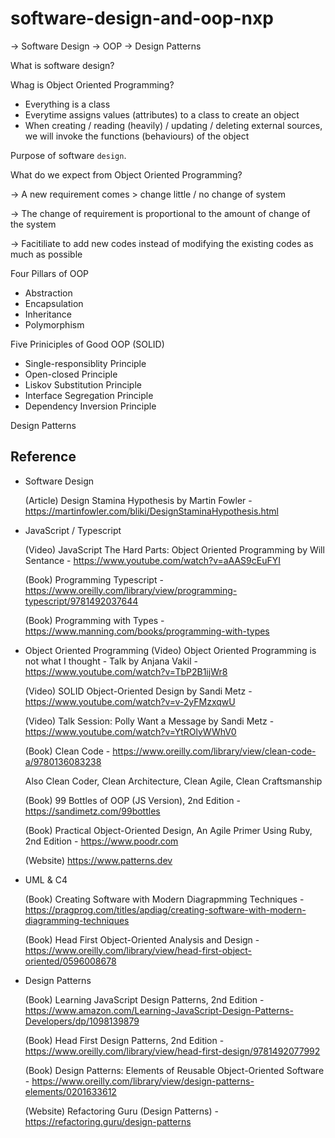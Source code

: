 # software-design-and-oop-nxp

-> Software Design -> OOP -> Design Patterns

What is software design?

Whag is Object Oriented Programming?

- Everything is a class
- Everytime assigns values (attributes) to a class to create an object 
- When creating / reading (heavily) / updating / deleting external sources, we will invoke the functions (behaviours) of the object

Purpose of software `design`.

What do we expect from Object Oriented Programming?

-> A new requirement comes > change little / no change of system

-> The change of requirement is proportional to the amount of change of the system

-> Facitiliate to add new codes instead of modifying the existing codes as much as possible


Four Pillars of OOP
- Abstraction
- Encapsulation
- Inheritance
- Polymorphism

Five Priniciples of Good OOP (SOLID)
- Single-responsiblity Principle
- Open-closed Principle
- Liskov Substitution Principle
- Interface Segregation Principle
- Dependency Inversion Principle


Design Patterns





## Reference

- Software Design

    (Article) Design Stamina Hypothesis by Martin Fowler - https://martinfowler.com/bliki/DesignStaminaHypothesis.html

- JavaScript / Typescript

    (Video) JavaScript The Hard Parts: Object Oriented Programming by Will Sentance - https://www.youtube.com/watch?v=aAAS9cEuFYI

    (Book) Programming Typescript - https://www.oreilly.com/library/view/programming-typescript/9781492037644

    (Book) Programming with Types - https://www.manning.com/books/programming-with-types

- Object Oriented Programming
    (Video) Object Oriented Programming is not what I thought - Talk by Anjana Vakil - https://www.youtube.com/watch?v=TbP2B1ijWr8
    
    (Video) SOLID Object-Oriented Design by Sandi Metz - https://www.youtube.com/watch?v=v-2yFMzxqwU
    
    (Video) Talk Session: Polly Want a Message by Sandi Metz - https://www.youtube.com/watch?v=YtROlyWWhV0

    (Book) Clean Code - https://www.oreilly.com/library/view/clean-code-a/9780136083238
    
    Also Clean Coder, Clean Architecture, Clean Agile, Clean Craftsmanship

    (Book) 99 Bottles of OOP (JS Version), 2nd Edition  - https://sandimetz.com/99bottles

    (Book) Practical Object-Oriented Design, An Agile Primer Using Ruby, 2nd Edition - https://www.poodr.com

    (Website) https://www.patterns.dev 

- UML & C4

    (Book) Creating Software with Modern Diagrapmming Techniques - https://pragprog.com/titles/apdiag/creating-software-with-modern-diagramming-techniques
    
    (Book) Head First Object-Oriented Analysis and Design - https://www.oreilly.com/library/view/head-first-object-oriented/0596008678

- Design Patterns

    (Book) Learning JavaScript Design Patterns, 2nd Edition - https://www.amazon.com/Learning-JavaScript-Design-Patterns-Developers/dp/1098139879

    (Book) Head First Design Patterns, 2nd Edition - https://www.oreilly.com/library/view/head-first-design/9781492077992

    (Book) Design Patterns: Elements of Reusable Object-Oriented Software - https://www.oreilly.com/library/view/design-patterns-elements/0201633612

    (Website) Refactoring Guru (Design Patterns) - https://refactoring.guru/design-patterns

